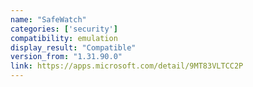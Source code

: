 ```yaml
---
name: "SafeWatch"
categories: ['security']
compatibility: emulation
display_result: "Compatible"
version_from: "1.31.90.0"
link: https://apps.microsoft.com/detail/9MT83VLTCC2P
---
```

